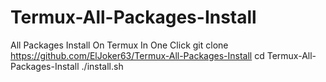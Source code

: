 # Termux-All-Packages-Install
All Packages Install On Termux In One Click
git clone https://github.com/ElJoker63/Termux-All-Packages-Install
cd Termux-All-Packages-Install
./install.sh
